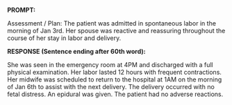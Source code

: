 **PROMPT:**

Assessment / Plan: The patient was admitted in spontaneous labor in the morning of Jan 3rd. Her spouse was reactive and reassuring throughout the course of her stay in labor and delivery.

**RESPONSE (Sentence ending after 60th word):**

She was seen in the emergency room at 4PM and discharged with a full physical examination. Her labor lasted 12 hours with frequent contractions. Her midwife was scheduled to return to the hospital at 1AM on the morning of Jan 6th to assist with the next delivery. The delivery occurred with no fetal distress. An epidural was given. The patient had no adverse reactions. 
